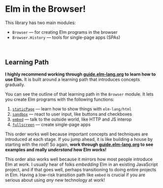 # Elm in the Browser!

This library has two main modules:

  - `Browser` &mdash; for creating Elm programs in the browser
  - `Browser.History` &mdash; tools for single-page apps (SPAs)


<br>

## Learning Path

**I highly recommend working through [guide.elm-lang.org][guide] to learn how to use Elm.** It is built around a learning path that introduces concepts gradually.

[guide]: https://guide.elm-lang.org/

You can see the outline of that learning path in the `Browser` module. It lets you create Elm programs with the following functions:

  1. [`staticPage`](src/Browser.elm#staticPage) &mdash; learn how to show things with `elm-lang/html`
  2. [`sandbox`](src/Browser.elm#sandbox) &mdash; react to user input, like buttons and checkboxes
  3. [`embed`](src/Browser.elm#embed) &mdash; talk to the outside world, like HTTP and JS interop
  4. [`fullscreen`](src/Browser.elm#fullscreen) &mdash; create single-page apps

This order works well because important concepts and techniques are introduced at each stage. If you jump ahead, it is like building a house by starting with the roof! So again, **work through [guide.elm-lang.org][guide] to see examples and really *understand* how Elm works!**

This order also works well because it mirrors how most people introduce Elm at work. I usually hear of folks *embedding* Elm in an existing JavaScript project, and if that goes well, perhaps transitioning to doing entire projects in Elm. Having a low-risk transition path like `embed` is crucial if you are serious about using *any* new technology at work!
